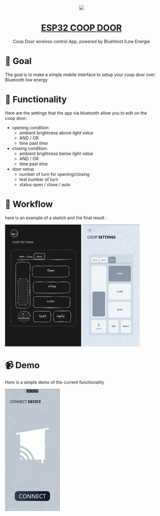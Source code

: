 <div align="center">
<img width=200 src="https://avatars.githubusercontent.com/u/125645342?s=400&u=3b826dc69690dbe5a25e243508bfb29d9a48d8a1&v=4">

# [ESP32 COOP DOOR](https://coop-door.vercel.app/)

Coop Door wireless control App, powered by Bluehtoot lLow Energie


</div>



# :dart: Goal
The goal is to make a simple mobile interface to setup your coop door over Bluetooth low energy

# :jigsaw: Functionality
Here are the settings that the app via bluetooth allow you to edit on the coop door:
- opening condition:
    - ambient brightness above *light value*
    - AND / OR
    - time past *time*
- closing condition:
    - ambient brightness below *light value*
    - AND / OR
    - time past *time*
- door setup
    - number of turn for opening/closing
    - test number of turn
    - status open / close / auto

# :arrows_counterclockwise: Workflow
here is an example of a sketch and the final result :

<div>
<img height=400 src="README/sketch.png" alt="sketch">
<img height=400 src="README/result.png" alt="result">
</div>

# :video_camera: Demo

Here is a simple demo of the current functionality

<img height=400 src="README/demo.gif" alt="demo">

